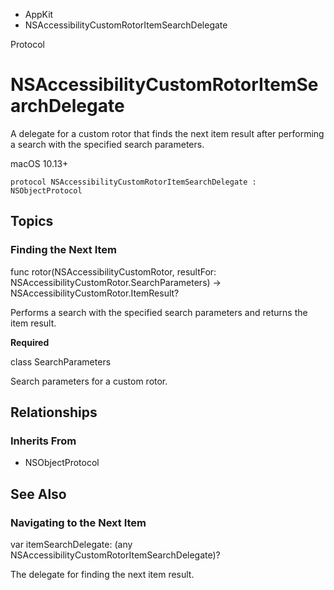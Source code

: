 

- AppKit
-  NSAccessibilityCustomRotorItemSearchDelegate 

Protocol

# NSAccessibilityCustomRotorItemSearchDelegate

A delegate for a custom rotor that finds the next item result after performing a search with the specified search parameters.

macOS 10.13+

``` source
protocol NSAccessibilityCustomRotorItemSearchDelegate : NSObjectProtocol
```

## Topics

### Finding the Next Item

func rotor(NSAccessibilityCustomRotor, resultFor: NSAccessibilityCustomRotor.SearchParameters) -> NSAccessibilityCustomRotor.ItemResult?

Performs a search with the specified search parameters and returns the item result.

**Required**

class SearchParameters

Search parameters for a custom rotor.

## Relationships

### Inherits From

- NSObjectProtocol

## See Also

### Navigating to the Next Item

var itemSearchDelegate: (any NSAccessibilityCustomRotorItemSearchDelegate)?

The delegate for finding the next item result.

